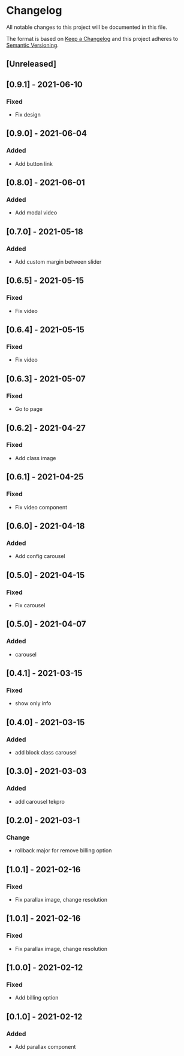 # Changelog

All notable changes to this project will be documented in this file.

The format is based on [Keep a Changelog](http://keepachangelog.com/en/1.0.0/)
and this project adheres to [Semantic Versioning](http://semver.org/spec/v2.0.0.html).

## [Unreleased]


## [0.9.1] - 2021-06-10
### Fixed
- Fix design

## [0.9.0] - 2021-06-04
### Added
- Add button link


## [0.8.0] - 2021-06-01
### Added
- Add modal video

## [0.7.0] - 2021-05-18
### Added
- Add custom margin between slider

## [0.6.5] - 2021-05-15
### Fixed
- Fix video

## [0.6.4] - 2021-05-15
### Fixed
- Fix video

## [0.6.3] - 2021-05-07
### Fixed
- Go to page

## [0.6.2] - 2021-04-27
### Fixed
- Add class image

## [0.6.1] - 2021-04-25
### Fixed
- Fix video component

## [0.6.0] - 2021-04-18
### Added
- Add config carousel


## [0.5.0] - 2021-04-15
### Fixed
- Fix carousel

## [0.5.0] - 2021-04-07
### Added
- carousel

## [0.4.1] - 2021-03-15
### Fixed
- show only info

## [0.4.0] - 2021-03-15
### Added
- add block class carousel

## [0.3.0] - 2021-03-03
### Added
- add carousel tekpro

## [0.2.0] - 2021-03-1
### Change
- rollback major for remove billing option

## [1.0.1] - 2021-02-16
### Fixed
- Fix parallax image, change resolution

## [1.0.1] - 2021-02-16
### Fixed
- Fix parallax image, change resolution

## [1.0.0] - 2021-02-12
### Fixed
- Add billing option

## [0.1.0] - 2021-02-12
### Added
- Add parallax component